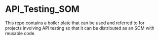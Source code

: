 # API_Testing_SOM

This repo contains a boiler plate that can be used and referred to for projects involving API testing so that it can be distributed as an SOM with reusable code.
